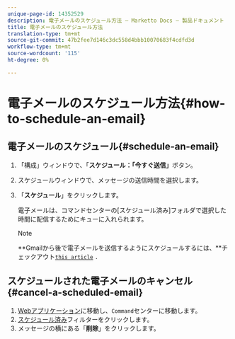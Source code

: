 ```yaml
---
unique-page-id: 14352529
description: 電子メールのスケジュール方法 — Marketto Docs — 製品ドキュメント
title: 電子メールのスケジュール方法
translation-type: tm+mt
source-git-commit: 47b2fee7d146c3dc558d4bbb10070683f4cdfd3d
workflow-type: tm+mt
source-wordcount: '115'
ht-degree: 0%

---
```



# 電子メールのスケジュール方法{#how-to-schedule-an-email}

## 電子メールのスケジュール{#schedule-an-email}

1. 「構成」ウィンドウで、「**スケジュール：「今すぐ送信」**&#x200B;ボタン。
1. スケジュールウィンドウで、メッセージの送信時間を選択します。
1. 「**スケジュール**」をクリックします。

   電子メールは、コマンドセンターの[スケジュール済み]フォルダで選択した時間に配信するためにキューに入れられます。

   >[!NOTE]
   >
   >**Gmailから後で電子メールを送信するようにスケジュールするには、**チェックアウト[`this article`](http://docs.marketo.com/x/r4PS) `.`

## スケジュールされた電子メールのキャンセル{#cancel-a-scheduled-email}

1. [Webアプリケーション](http://toutapp.com/login)に移動し、`Command`センターに移動します。
1. [スケジュール済み](http://toutapp.com/next#emails/filter/sent/1)フィルターをクリックします。
1. メッセージの横にある「**削除**」をクリックします。

